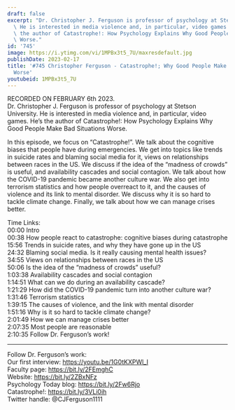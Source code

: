 ```yaml
---
draft: false
excerpt: "Dr. Christopher J. Ferguson is professor of psychology at Stetson University.\
  \ He is interested in media violence and, in particular, video games. He\u2019s\
  \ the author of Catastrophe!: How Psychology Explains Why Good People Make Bad Situations\
  \ Worse."
id: '745'
image: https://i.ytimg.com/vi/1MPBx3t5_7U/maxresdefault.jpg
publishDate: 2023-02-17
title: '#745 Christopher Ferguson - Catastrophe!; Why Good People Make Bad Situations
  Worse'
youtubeid: 1MPBx3t5_7U
---
```

<div class="timelinks">

RECORDED ON FEBRUARY 6th 2023.  
Dr. Christopher J. Ferguson is professor of psychology at Stetson University. He is interested in media violence and, in particular, video games. He’s the author of Catastrophe!: How Psychology Explains Why Good People Make Bad Situations Worse.

In this episode, we focus on “Catastrophe!”. We talk about the cognitive biases that people have during emergencies. We get into topics like trends in suicide rates and blaming social media for it, views on relationships between races in the US. We discuss if the idea of the “madness of crowds” is useful, and availability cascades and social contagion. We talk about how the COVID-19 pandemic became another culture war. We also get into terrorism statistics and how people overreact to it, and the causes of violence and its link to mental disorder. We discuss why it is so hard to tackle climate change. Finally, we talk about how we can manage crises better. 

Time Links:  
<time>00:00</time> Intro  
<time>00:38</time> How people react to catastrophe: cognitive biases during catastrophe  
<time>15:56</time> Trends in suicide rates, and why they have gone up in the US  
<time>24:32</time> Blaming social media. Is it really causing mental health issues?  
<time>34:55</time> Views on relationships between races in the US  
<time>50:06</time> Is the idea of the “madness of crowds” useful?  
<time>1:03:38</time> Availability cascades and social contagion  
<time>1:14:51</time> What can we do during an availability cascade?  
<time>1:21:29</time> How did the COVID-19 pandemic turn into another culture war?  
<time>1:31:46</time> Terrorism statistics  
<time>1:39:15</time> The causes of violence, and the link with mental disorder  
<time>1:51:16</time> Why is it so hard to tackle climate change?  
<time>2:01:49</time> How we can manage crises better  
<time>2:07:35</time> Most people are reasonable  
<time>2:10:35</time> Follow Dr. Ferguson’s work!

---

Follow Dr. Ferguson’s work:  
Our first interview: https://youtu.be/1G0tKXPWl_I  
Faculty page: https://bit.ly/2FEmghC  
Website: https://bit.ly/2ZBxNFz  
Psychology Today blog: https://bit.ly/2Fw6Rjo  
Catastrophe!: https://bit.ly/3VLi0ih  
Twitter handle: @CJFerguson1111
</div>

